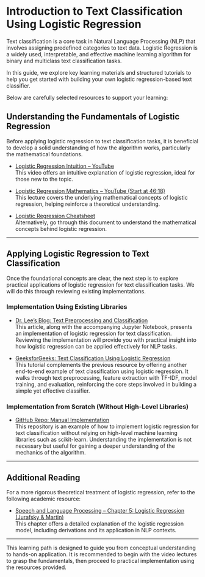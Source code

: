 # Introduction to Text Classification Using Logistic Regression

Text classification is a core task in Natural Language Processing (NLP) that involves assigning predefined categories to text data. Logistic Regression is a widely used, interpretable, and effective machine learning algorithm for binary and multiclass text classification tasks.

In this guide, we explore key learning materials and structured tutorials to help you get started with building your own logistic regression-based text classifier.

Below are carefully selected resources to support your learning:

## Understanding the Fundamentals of Logistic Regression

Before applying logistic regression to text classification tasks, it is beneficial to develop a solid understanding of how the algorithm works, particularly the mathematical foundations.

- [Logistic Regression Intuition – YouTube](https://youtu.be/yIYKR4sgzI8?si=2sIqU_ltmfwwUoFh) <br>
  This video offers an intuitive explanation of logistic regression, ideal for those new to the topic.

- [Logistic Regression Mathematics – YouTube (Start at 46:18)](https://youtu.be/het9HFqo1TQ?si=KPrKQ7VqSSLayO9x&t=2778) <br>
  This lecture covers the underlying mathematical concepts of logistic regression, helping reinforce a theoretical understanding.

- [Logistic Regression Cheatsheet](https://ml-cheatsheet.readthedocs.io/en/latest/logistic_regression.html) <br>
  Alternatively, go through this document to understand the mathematical concepts behind logistic regression.

---

## Applying Logistic Regression to Text Classification

Once the foundational concepts are clear, the next step is to explore practical applications of logistic regression for text classification tasks. We will do this through reviewing existing implementations.

### Implementation Using Existing Libraries

- [Dr. Lee’s Blog: Text Preprocessing and Classification](https://drlee.io/text-preprocessing-and-classification-with-logistic-regression-ea4fe3cfcaac) <br>
  This article, along with the accompanying Jupyter Notebook, presents an implementation of logistic regression for text classification. Reviewing the implementation will provide you with practical insight into how logistic regression can be applied effectively for NLP tasks.

- [GeeksforGeeks: Text Classification Using Logistic Regression](https://www.geeksforgeeks.org/machine-learning/text-classification-using-logistic-regression/) <br>
  This tutorial complements the previous resource by offering another end-to-end example of text classification using logistic regression. It walks through text preprocessing, feature extraction with TF-IDF, model training, and evaluation, reinforcing the core steps involved in building a simple yet effective classifier.

### Implementation from Scratch (Without High-Level Libraries)

- [GitHub Repo: Manual Implementation](https://github.com/YukihoKirihara/Text-Classification-by-a-Logistic-Regression-Model-from-Scratch.git) <br>
  This repository is an example of how to implement logistic regression for text classification without relying on high-level machine learning libraries such as scikit-learn. Understanding the implementation is not necessary but useful for gaining a deeper understanding of the mechanics of the algorithm.

---

## Additional Reading

For a more rigorous theoretical treatment of logistic regression, refer to the following academic resource:

- [Speech and Language Processing – Chapter 5: Logistic Regression (Jurafsky & Martin)](https://web.stanford.edu/~jurafsky/slp3/5.pdf) <br>
  This chapter offers a detailed explanation of the logistic regression model, including derivations and its application in NLP contexts.

---

This learning path is designed to guide you from conceptual understanding to hands-on application. It is recommended to begin with the video lectures to grasp the fundamentals, then proceed to practical implementation using the resources provided.
